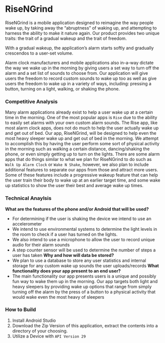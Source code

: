 # RiseNGrind

RiseNGrind is a mobile application designed to reimagine the way people wake up, by taking away the “abruptness” of waking up, and attempting to harness the ability to make it nature again. Our product provides two unique traits: the trait of a gradual wakeup and the trait of freedom.

With a gradual wakeup, the application’s alarm starts softly and gradually crescendos to a user-set volume.

Alarm clock manufacturers and mobile applications also in-a-way dictate the way we wake up in the morning by giving users a set way to turn off the alarm and a set list of sounds to choose from. Our application will give users the freedom to record custom sounds to wake up too as well as give users the freedom to wake up in a variety of ways, including: pressing a button, turning on a light, walking, or shaking the phone.

### Competitive Analysis

Many alarm applications already exist to help a user wake up at a certain time in the morning. One of the most popular apps is `Rise` due to the ability to easily set alarms with your own custom alarm sounds. The Rise app, like most alarm clock apps, does not do much to help the user actually wake up and get out of bed. Our app, RiseNGrind, will be designed to help even the most heavy sleeper wake up and get out of bed in the morning. We attempt to accomplish this by having the user perform some sort of physical activity in the morning such as walking a certain distance, dancing/shaking the phone, or even simply getting up to turn on the lights. There are some alarm apps that do things similar to what we plan for RiseNGrind to do such as `Walk Up Alarm Clock` or `Wake N Shake`, however, we also plan to include additional features to separate our apps from those and attract more users. Some of these features include a progressive wakeup feature that can help the user train their body to wake up at an earlier target time, and some wake up statistics to show the user their best and average wake up times.

### Technical Anaylsis

**What are the features of the phone and/or Android that will be used?**

- For determining if the user is shaking the device we intend to use an accelerometer
- We intend to use environmental systems to determine the light levels in the room to check if a user has turned on the lights.
- We also intend to use a microphone to allow the user to record unique audio for their alarm sounds
- A step counter sensor will be used to determine the number of steps a user has taken
  **Why and how will data be stored?**
- We plan to use a database to store any user statistics and internal storage for any custom wake up sounds the user uploads/records
  **What functionality does your app present to an end user?**
- The main functionality our app presents users is a unique and possibly fun way to wake them up in the morning. Our app targets both light and heavy sleepers by providing wake up options that range from simply turning off the alarm by the press of a button to a physical activity that would wake even the most heavy of sleepers

### How to Build

1. Install Android Studio
2. Download the Zip Version of this application, extract the contents into a directory of your choosing.
3. Utilize a Device with `API Version 29`
